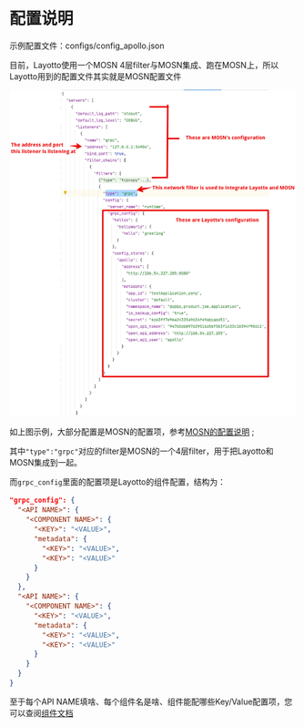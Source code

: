 # 配置说明
示例配置文件：configs/config_apollo.json

目前，Layotto使用一个MOSN 4层filter与MOSN集成、跑在MOSN上，所以Layotto用到的配置文件其实就是MOSN配置文件

![img.png](../../img/configuration/layotto/img.png)

如上图示例，大部分配置是MOSN的配置项，参考[MOSN的配置说明](https://mosn.io/docs/configuration/) ;

其中`"type":"grpc"`对应的filter是MOSN的一个4层filter，用于把Layotto和MOSN集成到一起。

而`grpc_config`里面的配置项是Layotto的组件配置，结构为：

```json
"grpc_config": {
  "<API NAME>": {
    "<COMPONENT NAME>": {
      "<KEY>": "<VALUE>",
      "metadata": {
        "<KEY>": "<VALUE>",
        "<KEY>": "<VALUE>"
      }
    }
  },
  "<API NAME>": {
    "<COMPONENT NAME>": {
      "<KEY>": "<VALUE>",
      "metadata": {
        "<KEY>": "<VALUE>",
        "<KEY>": "<VALUE>"
      }
    }
  }
}

```

至于每个API NAME填啥、每个组件名是啥、组件能配哪些Key/Value配置项，您可以查阅[组件文档](zh/component_specs/overview)